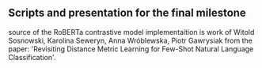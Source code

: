 ## Scripts and presentation for the final milestone

source of the RoBERTa contrastive model implementaition is work of Witold Sosnowski, Karolina Seweryn, Anna Wróblewska, Piotr Gawrysiak from the paper: 'Revisiting Distance Metric Learning for Few-Shot Natural Language Classification'.
